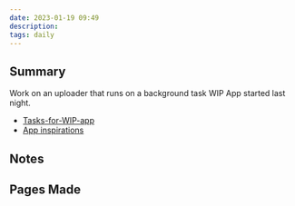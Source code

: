 ```yaml
---
date: 2023-01-19 09:49
description: 
tags: daily
---
```


## Summary

Work on an uploader that runs on a background task
WIP App started last night.
- [Tasks-for-WIP-app](../../../WIP-Work/Tasks-for-WIP-app.md)
- [App inspirations](0948.md)

## Notes

## Pages Made